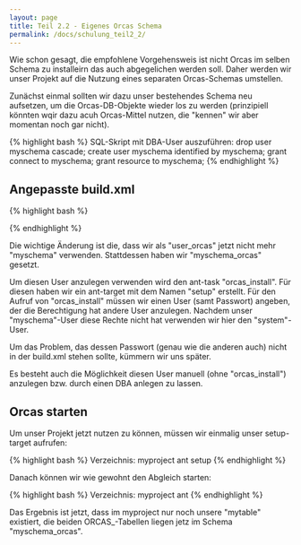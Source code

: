 ```yaml
---
layout: page
title: Teil 2.2 - Eigenes Orcas Schema
permalink: /docs/schulung_teil2_2/
---
```


Wie schon gesagt, die empfohlene Vorgehensweis ist nicht Orcas im selben Schema zu installeirn das auch abgegelichen werden soll. Daher werden wir unser Projekt auf die Nutzung eines separaten Orcas-Schemas umstellen.

Zunächst einmal sollten wir dazu unser bestehendes Schema neu aufsetzen, um die Orcas-DB-Objekte wieder los zu werden (prinzipiell könnten wqir dazu acuh Orcas-Mittel nutzen, die "kennen" wir aber momentan noch gar nicht).

{% highlight bash %}
SQL-Skript mit DBA-User auszuführen:
drop user myschema cascade;
create user myschema identified by myschema;
grant connect to myschema;
grant resource to myschema;
{% endhighlight %}

## Angepasste build.xml

{% highlight bash %}
<?xml version = '1.0' encoding = 'windows-1252'?>
<project name="myproject" default="build">
  <property name="orcas_dir" value="/orcas/orcas/orcas_core"/>
  <import file="${orcas_dir}/orcas_default_tasks.xml"/>

  <property name="orcas.default_user" value="myschema"/>
  <property name="orcas.default_password" value="myschema"/>
  <property name="orcas.default_user_orcas" value="myschema_orcas"/>
  <property name="orcas.default_password_orcas" value="myschema_orcas"/>
  <property name="orcas.default_tnsname" value="XE"/>
  <property name="orcas.default_jdbcurl" value="jdbc:oracle:thin:@localhost:XE:1521"/>
  <property name="orcas.default_tmpfolder" value="tmp"/>
  <property name="orcas.default_spoolfolder" value=""/>

  <target name="setup" >
    <orcas_install user="system" password="sa"/>
  </target>

  <target name="build" >
    <orcas_initialize/>
    <orcas_execute_statics scriptfolder="tables"/>
  </target>
</project>
{% endhighlight %}

Die wichtige Änderung ist die, dass wir als "user_orcas" jetzt nicht mehr "myschema" verwenden. Stattdessen haben wir "myschema_orcas" gesetzt. 

Um diesen User anzulegen verwenden wird den ant-task "orcas_install". Für diesen haben wir ein ant-target mit dem Namen "setup" erstellt. Für den Aufruf von "orcas_install" müssen wir einen User (samt Passwort) angeben, der die Berechtigung hat andere User anzulegen. Nachdem unser "myschema"-User diese Rechte nicht hat verwenden wir hier den "system"-User. 

Um das Problem, das dessen Passwort (genau wie die anderen auch) nicht in der build.xml stehen sollte, kümmern wir uns später. 

Es besteht auch die Möglichkeit diesen User manuell (ohne "orcas_install") anzulegen bzw. durch einen DBA anlegen zu lassen.

## Orcas starten

Um unser Projekt jetzt nutzen zu können, müssen wir einmalig unser setup-target aufrufen:

{% highlight bash %}
Verzeichnis: myproject
ant setup 
{% endhighlight %}

Danach können wir wie gewohnt den Abgleich starten:

{% highlight bash %}
Verzeichnis: myproject
ant 
{% endhighlight %}

Das Ergebnis ist jetzt, dass im myproject nur noch unsere "mytable" existiert, die beiden ORCAS_-Tabellen liegen jetz im Schema "myschema_orcas".


